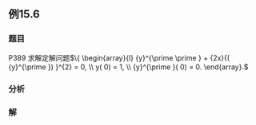 ## 例15.6
### 题目
P389 求解定解问题$\{ \begin{array}{l} {y}^{\prime \prime } + {2x}{( {y}^{\prime }) }^{2} = 0, \\ y( 0) = 1, \\ {y}^{\prime }( 0) = 0. \end{array}.$
### 分析

### 解
